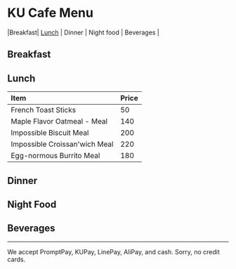 # KU Cafe Menu

|Breakfast| [Lunch](Menu.md) | Dinner | Night food | Beverages |

## Breakfast


## Lunch 

| Item                              | Price  |
|:----------------------------------|--------|
| French Toast Sticks               | 50     |
| Maple Flavor Oatmeal - Meal       | 140    |
| Impossible Biscuit Meal           | 200    |
| Impossible Croissan'wich Meal     | 220    |
| Egg-normous Burrito Meal          | 180    |    


## Dinner


## Night Food


## Beverages



---

We accept PromptPay, KUPay, LinePay, AliPay, and cash. Sorry, no credit cards.
